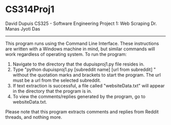 # CS314Proj1

David Dupuis
CS325 - Software Engineering
Project 1: Web Scraping
Dr. Manas Jyoti Das

-----------------------------------------------

This program runs using the Command Line Interface. These instructions are written with a Windows machine in mind, but similar commands will work regardless of operating system. To run the program:

1. Navigate to the directory that the dupuisproj1.py file resides in.
2. Type "python dupuisproj1.py [subreddit name] [url from subreddit] " without the quotation marks and brackets to start the program. The url must be a url from the selected subreddit.
3. If text extraction is successful, a file called "websiteData.txt" will appear in the directory that the program is in.
4. To view the comments/replies generated by the program, go to websiteData.txt.


Please note that this program extracts comments and replies from Reddit threads, and nothing more. 

